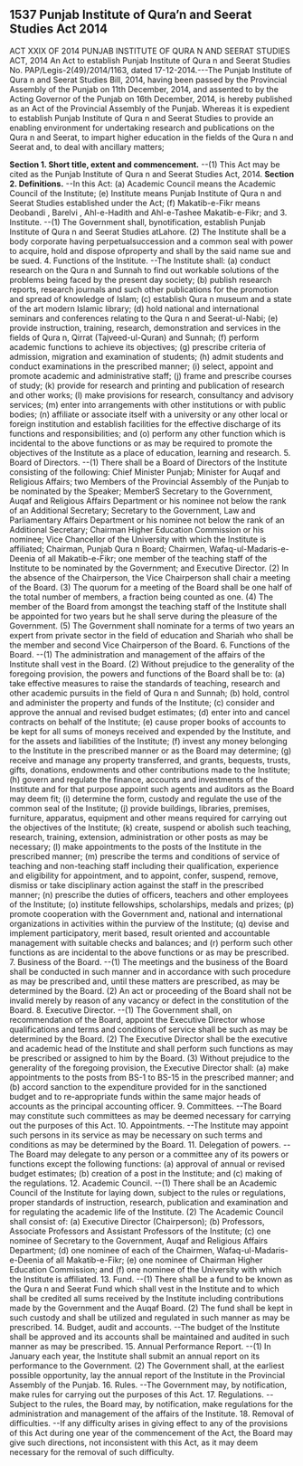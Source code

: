 ## 1537 Punjab Institute of Qura’n and Seerat Studies Act 2014
 
ACT XXIX OF 2014
PUNJAB INSTITUTE OF QURA N AND SEERAT STUDIES ACT, 2014
An Act to establish Punjab Institute of Qura n and Seerat Studies
No. PAP/Legis-2(49)/2014/1163, dated 17-12-2014.---The Punjab Institute of Qura n and Seerat Studies Bill, 2014, having been passed by the Provincial Assembly of the Punjab on 11th December, 2014, and assented to by the Acting Governor of the Punjab on 16th December, 2014, is hereby published as an Act of the Provincial Assembly of the Punjab.
Whereas it is expedient to establish Punjab Institute of Qura n and Seerat Studies to provide an enabling environment for undertaking research and publications on the Qura n and Seerat, to impart higher education in the fields of the Qura n and Seerat and, to deal with ancillary matters;

**Section 1. Short title, extent and commencement.**
 --(1) This Act may be cited as the Punjab Institute of Qura n and Seerat Studies Act, 2014.
**Section 2. Definitions.**
 --In this Act:
   (a) Academic Council means the Academic Council of the Institute;
   (e) Institute means Punjab Institute of Qura n and Seerat Studies established under the Act;
   (f) Makatib-e-Fikr means Deobandi , Barelvi , Ahl-e-Hadith and Ahl-e-Tashee Makatib-e-Fikr; and
3. Institute. --(1) The Government shall, bynotification, establish Punjab Institute of Qura n and Seerat Studies atLahore.
(2) The Institute shall be a body corporate having perpetualsuccession and a common seal with power to acquire, hold and dispose ofproperty and shall by the said name sue and be sued.
4. Functions of the Institute. --The Institute shall:
   (a) conduct research on the Qura n and Sunnah to find out workable solutions of the problems being faced by the present day society;
   (b) publish research reports, research journals and such other publications for the promotion and spread of knowledge of Islam;
   (c) establish Qura n museum and a state of the art modern Islamic library;
   (d) hold national and international seminars and conferences relating to the Qura n and Seerat-ul-Nabi;
   (e) provide instruction, training, research, demonstration and services in the fields of Qura n, Qirrat (Tajveed-ul-Quran) and Sunnah;
   (f) perform academic functions to achieve its objectives;
   (g) prescribe criteria of admission, migration and examination of students;
   (h) admit students and conduct examinations in the prescribed manner;
   (i) select, appoint and promote academic and administrative staff;
   (j) frame and prescribe courses of study;
   (k) provide for research and printing and publication of research and other works;
   (l) make provisions for research, consultancy and advisory services;
   (m) enter into arrangements with other institutions or with public bodies;
   (n) affiliate or associate itself with a university or any other local or foreign institution and establish facilities for the effective discharge of its functions and responsibilities; and
   (o) perform any other function which is incidental to the above functions or as may be required to promote the objectives of the Institute as a place of education, learning and research.
5. Board of Directors. --(1) There shall be a Board of Directors of the Institute consisting of the following:
   Chief Minister Punjab;
   Minister for Auqaf and Religious Affairs;
   two Members of the Provincial Assembly of the Punjab to be nominated by the Speaker;
   MemberS
   Secretary to the Government, Auqaf and Religious Affairs Department or his nominee not below the rank of an Additional Secretary;
   Secretary to the Government, Law and Parliamentary Affairs Department or his nominee not below the rank of an Additional Secretary;
   Chairman Higher Education Commission or his nominee;
   Vice Chancellor of the University with which the Institute is affiliated;
   Chairman, Punjab Qura n Board;
   Chairmen, Wafaq-ul-Madaris-e-Deenia of all Makatib-e-Fikr;
   one member of the teaching staff of the Institute to be nominated by the Government; and
   Executive Director.
   (2) In the absence of the Chairperson, the Vice Chairperson shall chair a meeting of the Board.
   (3) The quorum for a meeting of the Board shall be one half of the total number of members, a fraction being counted as one.
   (4) The member of the Board from amongst the teaching staff of the Institute shall be appointed for two years but he shall serve during the pleasure of the Government.
   (5) The Government shall nominate for a terms of two years an expert from private sector in the field of education and Shariah who shall be the member and second Vice Chairperson of the Board.
6. Functions of the Board. --(1) The administration and management of the affairs of the Institute shall vest in the Board.
   (2) Without prejudice to the generality of the foregoing provision, the powers and functions of the Board shall be to:
   (a) take effective measures to raise the standards of teaching, research and other academic pursuits in the field of Qura n and Sunnah;
   (b) hold, control and administer the property and funds of the Institute;
   (c) consider and approve the annual and revised budget estimates;
   (d) enter into and cancel contracts on behalf of the Institute;
   (e) cause proper books of accounts to be kept for all sums of moneys received and expended by the Institute, and for the assets and liabilities of the Institute;
   (f) invest any money belonging to the Institute in the prescribed manner or as the Board may determine;
   (g) receive and manage any property transferred, and grants, bequests, trusts, gifts, donations, endowments and other contributions made to the Institute;
   (h) govern and regulate the finance, accounts and investments of the Institute and for that purpose appoint such agents and auditors as the Board may deem fit;
   (i) determine the form, custody and regulate the use of the common seal of the Institute;
   (j) provide buildings, libraries, premises, furniture, apparatus, equipment and other means required for carrying out the objectives of the Institute;
   (k) create, suspend or abolish such teaching, research, training, extension, administration or other posts as may be necessary;
   (l) make appointments to the posts of the Institute in the prescribed manner;
   (m) prescribe the terms and conditions of service of teaching and non-teaching staff including their qualification, experience and eligibility for appointment, and to appoint, confer, suspend, remove, dismiss or take disciplinary action against the staff in the prescribed manner;
   (n) prescribe the duties of officers, teachers and other employees of the Institute;
   (o) institute fellowships, scholarships, medals and prizes;
   (p) promote cooperation with the Government and, national and international organizations in activities within the purview of the Institute;
   (q) devise and implement participatory, merit based, result oriented and accountable management with suitable checks and balances; and
   (r) perform such other functions as are incidental to the above functions or as may be prescribed.
7. Business of the Board. --(1) The meetings and the business of the Board shall be conducted in such manner and in accordance with such procedure as may be prescribed and, until these matters are prescribed, as may be determined by the Board.
   (2) An act or proceeding of the Board shall not be invalid merely by reason of any vacancy or defect in the constitution of the Board.
8. Executive Director. --(1) The Government shall, on recommendation of the Board, appoint the Executive Director whose qualifications and terms and conditions of service shall be such as may be determined by the Board.
   (2) The Executive Director shall be the executive and academic head of the Institute and shall perform such functions as may be prescribed or assigned to him by the Board.
   (3) Without prejudice to the generality of the foregoing provision, the Executive Director shall:
   (a) make appointments to the posts from BS-1 to BS-15 in the prescribed manner; and
   (b) accord sanction to the expenditure provided for in the sanctioned budget and to re-appropriate funds within the same major heads of accounts as the principal accounting officer.
9. Committees. --The Board may constitute such committees as may be deemed necessary for carrying out the purposes of this Act.
10. Appointments. --The Institute may appoint such persons in its service as may be necessary on such terms and conditions as may be determined by the Board.
11. Delegation of powers. --The Board may delegate to any person or a committee any of its powers or functions except the following functions:
    (a) approval of annual or revised budget estimates;
    (b) creation of a post in the Institute; and
    (c) making of the regulations.
12. Academic Council. --(1) There shall be an Academic Council of the Institute for laying down, subject to the rules or regulations, proper standards of instruction, research, publication and examination and for regulating the academic life of the Institute.
    (2) The Academic Council shall consist of:
    (a) Executive Director (Chairperson);
    (b) Professors, Associate Professors and Assistant Professors of the Institute;
    (c) one nominee of Secretary to the Government, Auqaf and Religious Affairs Department;
    (d) one nominee of each of the Chairmen, Wafaq-ul-Madaris-e-Deenia of all Makatib-e-Fikr;
    (e) one nominee of Chairman Higher Education Commission; and
    (f) one nominee of the University with which the Institute is affiliated.
13. Fund. --(1) There shall be a fund to be known as the Qura n and Seerat Fund which shall vest in the Institute and to which shall be credited all sums received by the Institute including contributions made by the Government and the Auqaf Board.
    (2) The fund shall be kept in such custody and shall be utilized and regulated in such manner as may be prescribed.
14. Budget, audit and accounts. --The budget of the Institute shall be approved and its accounts shall be maintained and audited in such manner as may be prescribed.
15. Annual Performance Report. --(1) In January each year, the Institute shall submit an annual report on its performance to the Government.
    (2) The Government shall, at the earliest possible opportunity, lay the annual report of the Institute in the Provincial Assembly of the Punjab.
16. Rules. --The Government may, by notification, make rules for carrying out the purposes of this Act.
17. Regulations. --Subject to the rules, the Board may, by notification, make regulations for the administration and management of the affairs of the Institute.
18. Removal of difficulties. --If any difficulty arises in giving effect to any of the provisions of this Act during one year of the commencement of the Act, the Board may give such directions, not inconsistent with this Act, as it may deem necessary for the removal of such difficulty.


